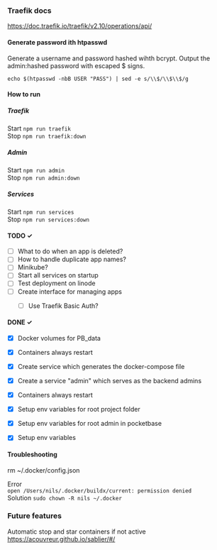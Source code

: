 ### Traefik docs
https://doc.traefik.io/traefik/v2.10/operations/api/


#### Generate password ith htpasswd
Generate a username and password hashed wihth bcrypt. Output the admin:hashed password with escaped $ signs.

`echo $(htpasswd -nbB USER "PASS") | sed -e s/\\$/\\$\\$/g`

#### How to run

##### Traefik
Start `npm run traefik`  
Stop  `npm run traefik:down`  

##### Admin
Start `npm run admin`  
Stop  `npm run admin:down`  

##### Services
Start `npm run services`  
Stop  `npm run services:down`  


#### TODO ✓
- [ ] What to do when an app is deleted?
- [ ] How to handle duplicate app names?
- [ ] Minikube?
- [ ] Start all services on startup  
- [ ] Test deployment on linode
- [ ] Create interface for managing apps
    - [ ] Use Traefik Basic Auth?




#### DONE ✓
- [x] Docker volumes for PB_data  
- [x] Containers always restart  
- [x] Create service which generates the docker-compose file
- [x] Create a service "admin" which serves as the backend admins
- [x] Containers always restart  
- [x] Setup env variables for root project folder
- [x] Setup env variables for root admin in pocketbase
- [x] Setup env variables




#### Troubleshooting
rm  ~/.docker/config.json  

Error  
`open /Users/nils/.docker/buildx/current: permission denied`  
Solution `sudo chown -R nils ~/.docker`  



### Future features

Automatic stop and star containers if not active
https://acouvreur.github.io/sablier/#/